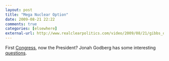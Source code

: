 ```yaml
---
layout: post  
title: "Mega Nuclear Option"  
date: 2009-08-21 22:22  
comments: true  
categories: [elsewhere]
external-url: http://www.realclearpolitics.com/video/2009/08/21/gibbs_obama_willing_to_be_one-term_president_to_pass_health_care.html  
---
```


First [Congress][1], now the President? Jonah Godberg has some interesting [questions][2]. 

   [1]: http://article.nationalreview.com/?q=YTE0ZmQ2NGZkZGVhY2Q2Mzg3OWNiMzhmMTg4MzU5NWY=&w=MA==
   [2]: http://corner.nationalreview.com/post/?q=MmY1MzlhMTUyM2ViMDE4ZWFhYmQxMDdhNTBlMzk1NTk=
